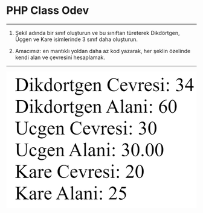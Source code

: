 # PHP Class Odev

---


1. Şekil adında bir sınıf oluşturun ve bu sınıftan türeterek Dikdörtgen, Üçgen ve Kare isimlerinde 3 sınıf daha oluşturun.

2. Amacımız: en mantıklı yoldan daha az kod yazarak, her şeklin özelinde kendi alan ve çevresini hesaplamak.



---



![](https://github.com/MazlumGunes1991/PHP_Class_Odev/blob/main/image/image.png)